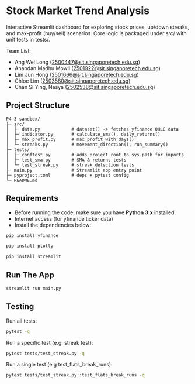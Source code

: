 # Stock Market Trend Analysis 
Interactive Streamlit dashboard for exploring stock prices, up/down streaks, and max-profit (buy/sell) scenarios. Core logic is packaged under src/ with unit tests in tests/.

Team List:
* Ang Wei Long (2500447@sit.singaporetech.edu.sg)
* Anandan Madhu Mowli (2501922@sit.singaporetech.edu.sg)
* Lim Jun Hong (2501666@sit.singaporetech.edu.sg)
* Chloe Lim (2503580@sit.singaporetech.edu.sg)
* Chan Si Ying, Nasya (2502538@sit.singaporetech.edu.sg)

## **Project Structure**
```
P4-3-sandbox/
├─ src/
│  ├─ data.py            # dataset() -> fetches yfinance OHLC data
│  ├─ indicator.py       # calculate_sma(), daily_returns()
│  ├─ max_profit.py      # max_profit_with_days()
│  └─ streaks.py         # movement_direction(), run_summary()
├─ tests/
│  ├─ conftest.py        # adds project root to sys.path for imports
│  ├─ test_sma.py        # SMA & returns tests
│  └─ test_streak.py     # streak detection tests
├─ main.py               # Streamlit app entry point
├─ pyproject.toml        # deps + pytest config
└─ README.md
```

## **Requirements**
- Before running the code, make sure you have **Python 3.x** installed.
- Internet access (for yfinance ticker data)
- Install the dependencies below:
```bash
pip install yfinance

```
```bash
pip install plotly
```
```bash
pip install streamlit
```
## **Run The App**
```bash
streamlit run main.py
```

## **Testing**

Run all tests:
```bash
pytest -q
```
Run a specific test (e.g. streak test):
```bash
pytest tests/test_streak.py -q
```
Run a single test (e.g test_flats_break_runs):
```bash
pytest tests/test_streak.py::test_flats_break_runs -q
```